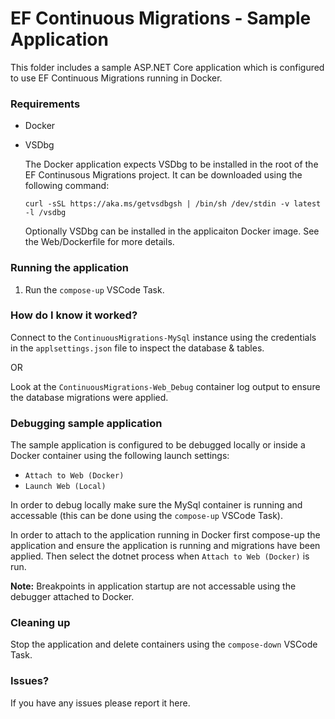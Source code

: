 # EF Continuous Migrations - Sample Application

This folder includes a sample ASP.NET Core application which is configured to use EF Continuous Migrations running in Docker.

### Requirements

- Docker
- VSDbg

  The Docker application expects VSDbg to be installed in the root of the EF Continusous Migrations project. It can be downloaded using the following command: 
  
  `curl -sSL https://aka.ms/getvsdbgsh | /bin/sh /dev/stdin -v latest -l /vsdbg`
  
  Optionally VSDbg can be installed in the applicaiton Docker image. See the Web/Dockerfile for more details.

### Running the application

1. Run the `compose-up` VSCode Task.

### How do I know it worked?

Connect to the `ContinuousMigrations-MySql` instance using the credentials in the `applsettings.json` file to inspect the database & tables.

OR

Look at the `ContinuousMigrations-Web_Debug` container log output to ensure the database migrations were applied.

### Debugging sample application

The sample application is configured to be debugged locally or inside a Docker container using the following launch settings:

- `Attach to Web (Docker)`
- `Launch Web (Local)`

In order to debug locally make sure the MySql container is running and accessable (this can be done using the `compose-up` VSCode Task).

In order to attach to the application running in Docker first compose-up the application and ensure the application is running and migrations have been applied. Then select the dotnet process when `Attach to Web (Docker)` is run. 

__Note:__ Breakpoints in application startup are not accessable using the debugger attached to Docker.

### Cleaning up

Stop the application and delete containers using the `compose-down` VSCode Task.

### Issues?

If you have any issues please report it here.